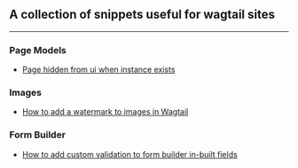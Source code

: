 ## A collection of snippets useful for wagtail sites

---

### Page Models


- [Page hidden from ui when instance exists](page-hidden-from-ui-when-instance-exists.md)


### Images

- [How to add a watermark to images in Wagtail](watermark-images.md)

### Form Builder

- [How to add custom validation to form builder in-built fields](form-builder-field-validation.md)